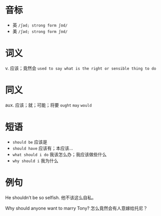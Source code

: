 # 音标

- 英 `/ʃəd; strong form ʃʊd/`
- 美 `/ʃəd; strong form ʃʊd/`

# 词义

v. 应该；竟然会
`used to say what is the right or sensible thing to do`

# 同义

aux. 应该；就；可能；将要
`ought` `may` `would`

# 短语

- `should be` 应该是
- `should have` 应该有；本应该…
- `what should i do` 我该怎么办；我应该做些什么
- `why should i` 我为什么

# 例句

He shouldn’t be so selfish.
他不该这么自私。

Why should anyone want to marry Tony?
怎么竟然会有人意嫁给托尼？


